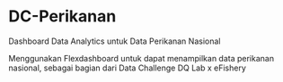 # DC-Perikanan
Dashboard Data Analytics untuk Data Perikanan Nasional

Menggunakan Flexdashboard untuk dapat menampilkan data perikanan nasional, sebagai bagian dari Data Challenge DQ Lab x eFishery
